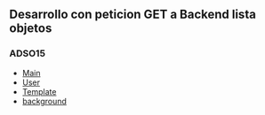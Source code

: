 ## Desarrollo con peticion GET a Backend lista objetos
### ADSO15
- [Main](main.md)
- [User](user.md)
- [Template](template.md)
- [background](background.md)
